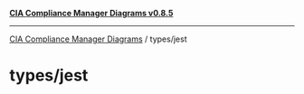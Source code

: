 [**CIA Compliance Manager Diagrams v0.8.5**](../../README.md)

***

[CIA Compliance Manager Diagrams](../../modules.md) / types/jest

# types/jest
